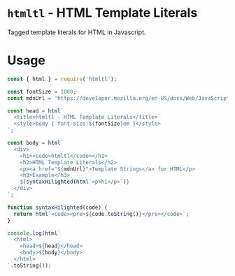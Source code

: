 `htmltl` - HTML Template Literals
=================================

Tagged template literals for HTML in Javascript.

# Usage

```js
const { html } = require('htmltl');

const fontSize = 1000;
const mdnUrl = 'https://developer.mozilla.org/en-US/docs/Web/JavaScript/Reference/Template_literals';

const head = html`
  <title>htmltl - HTML Template Literals</title>
  <style>body { font-size:${fontSize}em }</style>
`;

const body = html`
  <div>
    <h1><code>htmltl</code></h1>
    <h2>HTML Template Literals</h2>
    <p><a href="${mdnUrl}">Template Strings</a> for HTML</p>
    <h3>Example</h3>
    ${syntaxHilighted(html`<p>hi</p>`)}
  </div>
`;

function syntaxHilighted(code) {
  return html`<code><pre>${code.toString()}</pre></code>`;
}

console.log(html`
  <html>
    <head>${head}</head>
    <body>${body}</body>
  </html>
`.toString());
```
